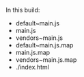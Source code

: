 In this build:

- default~main.js
- main.js
- vendors~main.js
- default~main.js.map
- main.js.map
- vendors~main.js.map
- ./index.html
